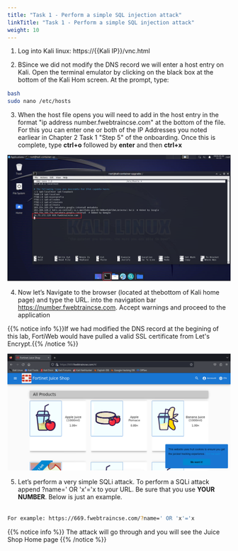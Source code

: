```yaml
---
title: "Task 1 - Perform a simple SQL injection attack"
linkTitle: "Task 1 - Perform a simple SQL injection attack"
weight: 10
---
```



1. Log into Kali linux: https://{{Kali IP}}/vnc.html

2. BSince we did not modify the DNS record we will enter a host entry on Kali.  Open the terminal emulator by clicking on the black box at the bottom of the Kali Hom screen. At the prompt, type:

```sh
bash
sudo nano /etc/hosts
```

3. When the host file opens you will need to add in the host entry in the format "ip address number.fwebtraincse.com" at the bottom of the file.  For this you can enter one or both of the IP Addresses you noted earliear in Chapter 2 Task 1 "Step 5" of the onboarding.   Once this is complete, type **ctrl+o** followed by **enter** and then **ctrl+x**

![Hosts](hosts.png)

4. Now let’s Navigate to the browser (located at thebottom of Kali home page) and type the URL. into the navigation bar https://number.fwebtraincse.com.  Accept warnings and proceed to the application

{{% notice info %}}If we had modified the DNS record at the begining of this lab, FortiWeb would have pulled a valid SSL certificate from Let's Encrypt.{{% /notice %}}

![stud-home](studhome.png)

5. Let’s perform a very simple SQLi attack. To perform a SQLi attack append ?name=' OR 'x'='x to your URL.  Be sure that you use **YOUR NUMBER**.  Below is just an example.

```sh

For example: https://669.fwebtraincse.com/?name=' OR 'x'='x

```

{{% notice info %}}
The attack will go through and you will see the Juice Shop Home page
{{% /notice %}}

